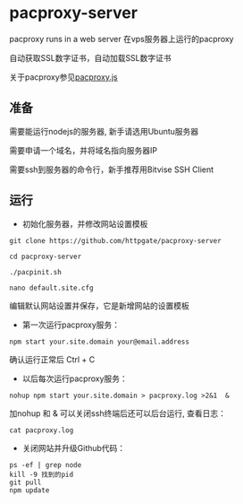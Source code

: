 # pacproxy-server

pacproxy runs in a web server 在vps服务器上运行的pacproxy

自动获取SSL数字证书，自动加载SSL数字证书

关于pacproxy参见[pacproxy.js](https://github.com/httpgate/pacproxy.js)


## 准备

需要能运行nodejs的服务器, 新手请选用Ubuntu服务器

需要申请一个域名，并将域名指向服务器IP

需要ssh到服务器的命令行，新手推荐用Bitvise SSH Client


## 运行

* 初始化服务器，并修改网站设置模板

```
git clone https://github.com/httpgate/pacproxy-server

cd pacproxy-server

./pacpinit.sh

nano default.site.cfg
```

编辑默认网站设置并保存，它是新增网站的设置模板

* 第一次运行pacproxy服务：

```
npm start your.site.domain your@email.address

```
确认运行正常后 Ctrl + C


* 以后每次运行pacproxy服务：

```
nohup npm start your.site.domain > pacproxy.log >2&1  & 
```

加nohup 和 & 可以关闭ssh终端后还可以后台运行, 查看日志：

```
cat pacproxy.log
```

* 关闭网站并升级Github代码：

```
ps -ef | grep node
kill -9 找到的pid
git pull
npm update

```
